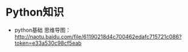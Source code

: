 # Python知识
* python基础 思维导图： http://naotu.baidu.com/file/61190218d4c700462edafc715721c086?token=e33a530c98cf5eab